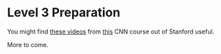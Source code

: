 # Level 3 Preparation

You might find [these videos](https://www.youtube.com/playlist?list=PL3FW7Lu3i5JvHM8ljYj-zLfQRF3EO8sYv) from [this](http://cs231n.stanford.edu/) CNN course out of Stanford useful.

More to come.